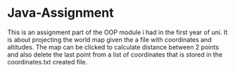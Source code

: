 # Java-Assignment
This is an assignment part of the OOP module i had in the first year of uni. It is about projecting the world map given the a file with coordinates and altitudes. The map can be clicked to calculate distance between 2 points and also delete the last point from a list of coordinates that is stored in the coordinates.txt created file.
